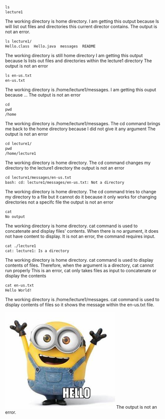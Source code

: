 
```
ls
lecture1
```
The working directory is home directory.
I am getting this output because ls will list out files and directories this current director contains.
The output is not an error.

```
ls lecture1/
Hello.class  Hello.java  messages  README
```
The working directory is still home directory
I am getting this output because ls lists out files and directories within the lecture1 directory
The output is not an error

```
ls en-us.txt
en-us.txt
```
The working directory is /home/lecture1/messages.
I am getting this ouput because ...
The output is not an error

```
cd
pwd
/home
```
The working directory is /home/lecture1/messages.
The cd command brings me back to the home directory because I did not give it any argument
The output is not an error

```
cd lecture1/
pwd
/home/lecture1
```
The working directory is home directory.
The cd command changes my directory to the lecture1 directory
the output is not an error

```
cd lecture1/messages/en-us.txt
bash: cd: lecture1/messages/en-us.txt: Not a directory
```
The working directory is home directory.
The cd command tries to change my directory to a file but it cannot do it because it only works for changing directories not a specifc file
the output is not an error

```
cat
No output
```
The working directory is home directory. 
cat command is used to concatenate and display files' contents. When there is no argument, it does not have content to display.
It is not an error, the command requires input.

```
cat ./lecture1
cat: lecture1: Is a directory
```
The working directory is home directory.
cat command is used to display contents of files. Therefore, when the argument is a directory, cat cannot run properly
This is an error, cat only takes files as input to concatenate or display the contents

```
cat en-us.txt
Hello World!
```
The working directory is /home/lecture1/messages.
cat command is used to display contents of files so it shows the message within the en-us.txt file.


![Image](meme1.jpg)
The output is not an error. 
